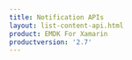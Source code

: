 ```yaml
---
title: Notification APIs
layout: list-content-api.html
product: EMDK For Xamarin
productversion: '2.7'
---
```


















